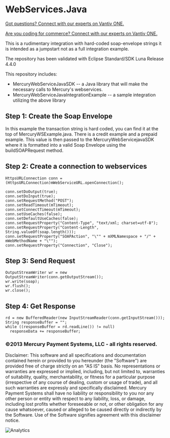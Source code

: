 WebServices.Java
=====================

<a href="https://developer.vantiv.com/?utm_campaign=githubcta&utm_medium=hyperlink&utm_source=github&utm_content=gotquestions">Got questions? Connect with our experts on Vantiv ONE.</a>

<a href="https://developer.vantiv.com/?utm_campaign=githubcta&utm_medium=hyperlink&utm_source=github&utm_content=codingforcommerce">Are you coding for commerce? Connect with our experts on Vantiv ONE.</a>

This is a rudimentary integration with hard-coded soap-envelope strings it is intended as a jumpstart not as a full integration example.

The repository has been validated with Eclipse Standard/SDK Luna Release 4.4.0

This repository includes:

* MercuryWebServiceJavaSDK -- a Java library that will make the necessary calls to Mercury's webservices.
* MercuryWebServiceJavaIntegrationExample -- a sample integration utilizing the above library

## Step 1: Create the Soap Envelope

In this example the transaction string is hard coded, you can find it at the top of MercuryWSExample.java.  There is a credit example and a prepaid example.  This value is then passed to the MercuryWebServicejavaSDK where it is formatted into a valid Soap Envelope using the buildSOAPRequest method.

## Step 2: Create a connection to webservices

```
HttpsURLConnection conn = (HttpsURLConnection)mWebServiceURL.openConnection();

conn.setDoOutput(true);
conn.setDoInput(true);
conn.setRequestMethod("POST");
conn.setReadTimeout(mTimeout);
conn.setConnectTimeout(mTimeout);
conn.setUseCaches(false);
conn.setDefaultUseCaches(false);
conn.setRequestProperty("Content-Type", "text/xml; charset=utf-8");
conn.setRequestProperty("Content-Length", String.valueOf(soap.length()));
conn.setRequestProperty("SOAPAction", "\"" + mXMLNamespace + "/" + mWebMethodName + "\"");
conn.setRequestProperty("Connection", "Close");
```


## Step 3: Send Request

```
OutputStreamWriter wr = new OutputStreamWriter(conn.getOutputStream());
wr.write(soap);
wr.flush();
wr.close();
```

## Step 4: Get Response

```
rd = new BufferedReader(new InputStreamReader(conn.getInputStream()));
String responseBuffer = "";
while ((responseBuffer = rd.readLine()) != null)
  responseData += responseBuffer;
```


### ©2013 Mercury Payment Systems, LLC - all rights reserved.

Disclaimer:
This software and all specifications and documentation contained herein or provided to you hereunder (the "Software") are provided free of charge strictly on an "AS IS" basis. No representations or warranties are expressed or implied, including, but not limited to, warranties of suitability, quality, merchantability, or fitness for a particular purpose (irrespective of any course of dealing, custom or usage of trade), and all such warranties are expressly and specifically disclaimed. Mercury Payment Systems shall have no liability or responsibility to you nor any other person or entity with respect to any liability, loss, or damage, including lost profits whether foreseeable or not, or other obligation for any cause whatsoever, caused or alleged to be caused directly or indirectly by the Software. Use of the Software signifies agreement with this disclaimer notice.

![Analytics](https://ga-beacon.appspot.com/UA-60858025-25/WebServices.Java/readme?pixel)
